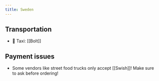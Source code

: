 ```yaml
---
title: Sweden
---
```


## Transportation
- 🚕 Taxi: [[Bolt]]

## Payment issues
- Some vendors like street food trucks only accept [[Swish]]! Make sure to ask before ordering!

